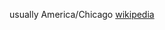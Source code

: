 usually 
America/Chicago
[wikipedia](https://en.wikipedia.org/wiki/List_of_tz_database_time_zones)

